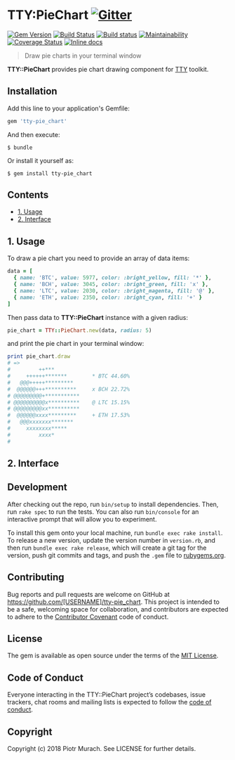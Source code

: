 # TTY:PieChart [![Gitter](https://badges.gitter.im/Join%20Chat.svg)][gitter]

[![Gem Version](https://badge.fury.io/rb/tty-pie_chart.svg)][gem]
[![Build Status](https://secure.travis-ci.org/piotrmurach/tty-pie_chart.svg?branch=master)][travis]
[![Build status](https://ci.appveyor.com/api/projects/status/yv6bry8a5w7awiwp?svg=true)][appveyor]
[![Maintainability](https://api.codeclimate.com/v1/badges/dfac05073e1549e9dbb6/maintainability)][codeclimate]
[![Coverage Status](https://coveralls.io/repos/github/piotrmurach/tty-pie_chart/badge.svg)][coverage]
[![Inline docs](http://inch-ci.org/github/piotrmurach/tty-pie_chart.svg?branch=master)][inchpages]

[gitter]: https://gitter.im/piotrmurach/tty
[gem]: http://badge.fury.io/rb/tty-pie_chart
[travis]: http://travis-ci.org/piotrmurach/tty-pie_chart
[appveyor]: https://ci.appveyor.com/project/piotrmurach/tty-pie_chart
[codeclimate]: https://codeclimate.com/github/piotrmurach/tty-pie_chart/maintainability
[coverage]: https://coveralls.io/github/piotrmurach/tty-pie_chart
[inchpages]: http://inch-ci.org/github/piotrmurach/tty-pie_chart

> Draw pie charts in your terminal window

**TTY::PieChart** provides pie chart drawing component for [TTY](https://github.com/piotrmurach/tty) toolkit.

## Installation

Add this line to your application's Gemfile:

```ruby
gem 'tty-pie_chart'
```

And then execute:

    $ bundle

Or install it yourself as:

    $ gem install tty-pie_chart

## Contents

* [1. Usage](#1-usage)
* [2. Interface](#2-interface)

## 1. Usage

To draw a pie chart you need to provide an array of data items:

```ruby
data = [
  { name: 'BTC', value: 5977, color: :bright_yellow, fill: '*' },
  { name: 'BCH', value: 3045, color: :bright_green, fill: 'x' },
  { name: 'LTC', value: 2030, color: :bright_magenta, fill: '@' },
  { name: 'ETH', value: 2350, color: :bright_cyan, fill: '+' }
]
```

Then pass data to **TTY::PieChart** instance with a given radius:

```ruby
pie_chart = TTY::PieChart.new(data, radius: 5)
```

and print the pie chart in your terminal window:

```ruby
print pie_chart.draw
# =>
#         ++***
#     ++++++*******        * BTC 44.60%
#   @@@+++++*********
#  @@@@@@+++**********     x BCH 22.72%
# @@@@@@@@@+***********
# @@@@@@@@@@x**********    @ LTC 15.15%
# @@@@@@@@@xx**********
#  @@@@@@xxxx*********     + ETH 17.53%
#   @@@xxxxxxx*******
#     xxxxxxxx*****
#         xxxx*
# 
```

## 2. Interface

## Development

After checking out the repo, run `bin/setup` to install dependencies. Then, run `rake spec` to run the tests. You can also run `bin/console` for an interactive prompt that will allow you to experiment.

To install this gem onto your local machine, run `bundle exec rake install`. To release a new version, update the version number in `version.rb`, and then run `bundle exec rake release`, which will create a git tag for the version, push git commits and tags, and push the `.gem` file to [rubygems.org](https://rubygems.org).

## Contributing

Bug reports and pull requests are welcome on GitHub at https://github.com/[USERNAME]/tty-pie_chart. This project is intended to be a safe, welcoming space for collaboration, and contributors are expected to adhere to the [Contributor Covenant](http://contributor-covenant.org) code of conduct.

## License

The gem is available as open source under the terms of the [MIT License](https://opensource.org/licenses/MIT).

## Code of Conduct

Everyone interacting in the TTY::PieChart project’s codebases, issue trackers, chat rooms and mailing lists is expected to follow the [code of conduct](https://github.com/[USERNAME]/tty-pie_chart/blob/master/CODE_OF_CONDUCT.md).

## Copyright

Copyright (c) 2018 Piotr Murach. See LICENSE for further details.
